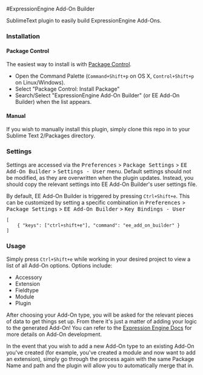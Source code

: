 #ExpressionEngine Add-On Builder

SublimeText plugin to easily build ExpressionEngine Add-Ons.

### Installation
#### Package Control
The easiest way to install is with [Package Control][package-control].

 * Open the Command Palette (`Command+Shift+p` on OS X, `Control+Shift+p` on Linux/Windows).
 * Select "Package Control: Install Package"
 * Search/Select "ExpressionEngine Add-On Builder" (or EE Add-On Builder) when the list appears.

#### Manual
If you wish to manually install this plugin, simply clone this repo in to your Sublime Text 2/Packages directory.

### Settings

Settings are accessed via the <kbd>Preferences</kbd> > <kbd>Package Settings</kbd> > <kbd>EE Add-On Builder</kbd> > <kbd>Settings - User</kbd> menu. Default settings should not be modified, as they are overwritten when the plugin updates. Instead, you should copy the relevant settings into EE Add-On Builder's user settings file.

By default, EE Add-On Builder is triggered by pressing `Ctrl+Shift+e`. This can be customized by setting a specific combination in <kbd>Preferences</kbd> > <kbd>Package Settings</kbd> > <kbd>EE Add-On Builder</kbd> > <kbd>Key Bindings - User</kbd>

    [
        { "keys": ["ctrl+shift+e"], "command": "ee_add_on_builder" }
    ]

### Usage

Simply press `Ctrl+Shift+e` while working in your desired project to view a list of all Add-On options. Options include:

 * Accessory
 * Extension
 * Fieldtype
 * Module
 * Plugin

After choosing your Add-On type, you will be asked for the relevant pieces of data to get things set up. From there it's just a matter of adding your logic to the generated Add-On! You can refer to the [Expression Engine Docs][ee-docs] for more details on Add-On development.

In the event that you wish to add a new Add-On type to an existing Add-On you've created (for example, you've created a module and now want to add an extension), simply go through the process again with the same Package Name and path and the plugin will allow you to automatically merge that in.

[package-control]: http://wbond.net/sublime_packages/package_control
[ee-docs]: http://ellislab.com/expressionengine/user-guide/development
